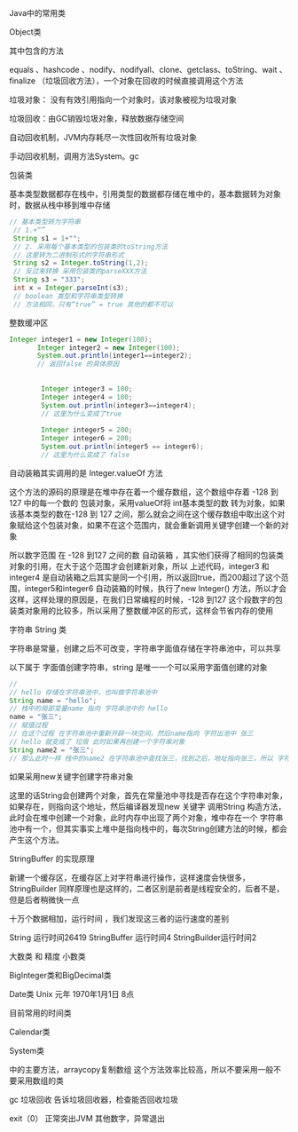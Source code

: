 Java中的常用类

Object类

其中包含的方法

equals 、hashcode 、nodify、nodifyall、clone、getclass、toString、wait 、finalize （垃圾回收方法），一个对象在回收的时候直接调用这个方法

垃圾对象： 没有有效引用指向一个对象时，该对象被视为垃圾对象

垃圾回收：由GC销毁垃圾对象，释放数据存储空间

自动回收机制，JVM内存耗尽一次性回收所有垃圾对象

手动回收机制，调用方法System。gc



包装类

基本类型数据都存在栈中，引用类型的数据都存储在堆中的，基本数据转为对象时，数据从栈中移到堆中存储

```java
// 基本类型转为字符串
 // 1.+“”
 String s1 = 1+"";
 // 2. 采用每个基本类型的包装类的toString方法
 // 这里转为二进制形式的字符串形式
 String s2 = Integer.toString(1,2);
 // 反过来转换 采用包装类的parseXXX方法
 String s3 = "333";
 int x = Integer.parseInt(s3);
 // boolean 类型和字符串类型转换
 // 方法相同，只有“true” = true 其他的都不可以
```



整数缓冲区

```java
Integer integer1 = new Integer(100);
       Integer integer2 = new Integer(100);
       System.out.println(integer1==integer2);
       // 返回false 的具体原因
        
        
        Integer integer3 = 100;
        Integer integer4 = 100;
        System.out.println(integer3==integer4);
        // 这里为什么变成了true
        
        Integer integer5 = 200;
        Integer integer6 = 200;
        System.out.println(integer5 == integer6);
        // 这里为什么变成了 false
```

自动装箱其实调用的是 Integer.valueOf 方法

这个方法的源码的原理是在堆中存在着一个缓存数组，这个数组中存着 -128 到 127 中的每一个数的 包装对象，采用valueOf将 int基本类型的数 转为对象，如果该基本类型的数在-128 到 127 之间，那么就会之间在这个缓存数组中取出这个对象赋给这个包装对象，如果不在这个范围内，就会重新调用关键字创建一个新的对象

所以数字范围 在 -128 到127 之间的数 自动装箱 ，其实他们获得了相同的包装类对象的引用，在大于这个范围才会创建新对象，所以 上述代码，integer3 和 integer4 是自动装箱之后其实是同一个引用，所以返回true，而200超过了这个范围，integer5和integer6 自动装箱的时候，执行了new Integer() 方法，所以才会这样，这样处理的原因是，在我们日常编程的时候，-128 到127 这个段数字的包装类对象用的比较多，所以采用了整数缓冲区的形式，这样会节省内存的使用





字符串 String 类 

字符串是常量，创建之后不可改变，字符串字面值存储在字符串池中，可以共享

以下属于 字面值创建字符串，string 是唯一一个可以采用字面值创建的对象

```java
// 
// hello 存储在字符串池中，也叫做字符串池中
String name = "hello";
// 栈中的局部变量name 指向 字符串池中的 hello
name = "张三";
// 赋值过程 
// 在这个过程 在字符串池中重新开辟一块空间，然后name指向 字符出池中 张三 
// hello 就变成了 垃圾 此时如果再创建一个字符串对象
String name2 = "张三";
// 那么此时一样 栈中的name2 在字符串池中查找张三，找到之后，地址指向张三，所以 字符串可以共享
```

如果采用new关键字创建字符串对象

这里的话String会创建两个对象，首先在常量池中寻找是否存在这个字符串对象，如果存在，则指向这个地址，然后编译器发现new 关键字 调用String 构造方法，此时会在堆中创建一个对象，此时内存中出现了两个对象，堆中存在一个 字符串池中有一个，但其实事实上堆中是指向栈中的，每次String创建方法的时候，都会产生这个方法。

StringBuffer 的实现原理

新建一个缓存区，在缓存区上对字符串进行操作，这样速度会快很多，StringBuilder 同样原理也是这样的，二者区别是前者是线程安全的，后者不是，但是后者稍微快一点

十万个数据相加，运行时间 ，我们发现这三者的运行速度的差别

String 运行时间26419
StringBuffer 运行时间4
StringBuilder运行时间2



大数类 和 精度 小数类

BigInteger类和BigDecimal类

Date类 Unix 元年  1970年1月1日 8点

目前常用的时间类

Calendar类

System类

中的主要方法，arraycopy复制数组  这个方法效率比较高，所以不要采用一般不要采用数组的类

gc  垃圾回收  告诉垃圾回收器，检查能否回收垃圾

exit（0） 正常突出JVM 其他数字，异常退出